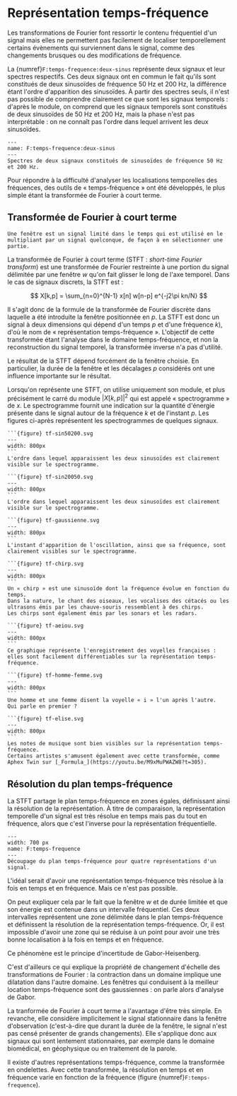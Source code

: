 # Représentation temps-fréquence

<!-- chirp = gazouilli -->

Les transformations de Fourier font ressortir le contenu fréquentiel d'un signal
mais elles ne permettent pas facilement de localiser temporellement certains évènements qui surviennent dans le signal,
comme des changements brusques ou des modifications de fréquence.

La {numref}`F:temps-frequence:deux-sinus` représente deux signaux et leur spectres respectifs.
Ces deux signaux ont en commun le fait qu'ils sont constitués de deux sinusoïdes de fréquence 50 Hz et 200 Hz,
la différence étant l'ordre d'apparition des sinusoïdes.
À partir des spectres seuls, il n'est pas possible de comprendre clairement ce que sont les signaux temporels :
d'après le module, on comprend que les signaux temporels sont constitués de deux sinusoïdes de 50 Hz et 200 Hz,
mais la phase n'est pas interprétable :
on ne connaît pas l'ordre dans lequel arrivent les deux sinusoïdes.

```{figure} deux-sinus.svg
---
name: F:temps-frequence:deux-sinus
---
Spectres de deux signaux constitués de sinusoïdes de fréquence 50 Hz et 200 Hz.
```

Pour répondre à la difficulté d'analyser les localisations temporelles des fréquences,
des outils de « temps-fréquence » ont été développés,
le plus simple étant la transformée de Fourier à court terme.


## Transformée de Fourier à court terme

```{margin}
Une fenêtre est un signal limité dans le temps qui est utilisé en le multipliant par un signal quelconque, de façon à en sélectionner une partie.
```

La transformée de Fourier à court terme (STFT : _short-time Fourier transform_)
est une transformée de Fourier restreinte à une portion du signal délimitée par une fenêtre $w$
qu'on fait glisser le long de l'axe temporel.
Dans le cas de signaux discrets, la STFT est :

<!-- $$X(f,\tau) = \int_{-\infty}^{+\infty} x(t) w(t-\tau) e^{-j2\pi f t} dt$$ -->

$$
X[k,p] = \sum_{n=0}^{N-1} x[n] w[n-p] e^{-j2\pi kn/N}
$$

Il s'agit donc de la formule de la transformée de Fourier discrète dans laquelle a été introduite la fenêtre positionnée en $p$.
La STFT est donc un signal à deux dimensions qui dépend d'un temps $p$ et d'une fréquence $k$), d'où le nom de « représentation temps-fréquence ».
L'objectif de cette transformée étant l'analyse dans le domaine temps-fréquence, et non la reconstruction du signal temporel, 
la transformée inverse n'a pas d'utilité.

Le résultat de la STFT dépend forcément de la fenêtre choisie.
En particulier, la durée de la fenêtre et les décalages $p$ considérés ont une influence importante sur le résultat.
<!-- ce serait bien de l'illustrer -->

Lorsqu'on représente une STFT, on utilise uniquement son module,
et plus précisément le carré du module $|X[k,p]|^2$ qui est appelé « spectrogramme » de $x$.
Le spectrogramme fournit une indication sur la quantité d'énergie présente dans le signal
autour de la fréquence $k$ et de l'instant $p$.
Les figures ci-après représentent les spectrogrammes de quelques signaux.

````{tabbed} Sinus à 50 et 200 Hz
```{figure} tf-sin50200.svg
---
width: 800px
```
L'ordre dans lequel apparaissent les deux sinusoïdes est clairement visible sur le spectrogramme.
````

````{tabbed} Sinus à 200 et 50 Hz
```{figure} tf-sin20050.svg
---
width: 800px
```
L'ordre dans lequel apparaissent les deux sinusoïdes est clairement visible sur le spectrogramme.
````

````{tabbed} Gaussienne modulée
```{figure} tf-gaussienne.svg
---
width: 800px
```
L'instant d'apparition de l'oscillation, ainsi que sa fréquence, sont clairement visibles sur le spectrogramme.
````

````{tabbed} Chirp
```{figure} tf-chirp.svg
---
width: 800px
```
Un « chirp » est une sinusoïde dont la fréquence évolue en fonction du temps.
Dans la nature, le chant des oiseaux, les vocalises des cétacés ou les ultrasons émis par les chauve-souris ressemblent à des chirps.
Les chirps sont également émis par les sonars et les radars.
````

````{tabbed} Voyelles
```{figure} tf-aeiou.svg
---
width: 800px
```
Ce graphique représente l'enregistrement des voyelles françaises : elles sont facilement différentiables sur la représentation temps-fréquence.
````

````{tabbed} Voyelle « i » dite par un homme et une femme
```{figure} tf-homme-femme.svg
---
width: 800px
```
Une homme et une femme disent la voyelle « i » l'un après l'autre.
Qui parle en premier ?
````

````{tabbed} Lettre à Élise
```{figure} tf-elise.svg
---
width: 800px
```
Les notes de musique sont bien visibles sur la représentation temps-fréquence.
Certains artistes s'amusent également avec cette transformée, comme Aphex Twin sur [_Formula_](https://youtu.be/M9xMuPWAZW8?t=305).
````

<!-- La représentation en spectrogramme est également intéressante en musique.
Voyez par exemple le résultat sur
[_La Lettre à Élise_](https://www.youtube.com/watch?v=S2XkCfvGPXE) de Ludwig van Beethoven
ou la [_Symphonie du Nouveau Monde_](https://youtu.be/Txp-pHU2K6w?t=652) de Antonín Dvořák.
 -->


## Résolution du plan temps-fréquence

La STFT partage le plan temps-fréquence en zones égales, définissant ainsi la résolution de la représentation.
À titre de comparaison, la représentation temporelle d'un signal est très résolue en temps mais pas du tout en fréquence,
alors que c'est l'inverse pour la représentation fréquentielle.

```{figure} temps-frequence.svg
---
width: 700 px
name: F:temps-frequence
---
Découpage du plan temps-fréquence pour quatre représentations d'un signal.
```

L'idéal serait d'avoir une représentation temps-fréquence très résolue à la fois en temps et en fréquence.
Mais ce n'est pas possible.

On peut expliquer cela par le fait que la fenêtre $w$ et de durée limitée et que son énergie est contenue dans un intervalle fréquentiel.
Ces deux intervalles représentent une zone délimitée dans le plan temps-fréquence et définissent la résolution de la représentation temps-fréquence.
Or, il est impossible d'avoir une zone qui se réduise à un point
pour avoir une très bonne localisation à la fois en temps et en fréquence.

Ce phénomène est le principe d'incertitude de Gabor-Heisenberg.

C'est d'ailleurs ce qui explique la propriété de changement d'échelle des transformations de Fourier :
la contraction dans un domaine implique une dilatation dans l'autre domaine.
Les fenêtres qui conduisent à la meilleur location temps-fréquence sont des gaussiennes :
on parle alors d'analyse de Gabor.

La tranformée de Fourier à court terme a l'avantage d'être très simple.
En revanche, elle considère implicitement le signal stationnaire dans la fenêtre d'observation
(c'est-à-dire que durant la durée de la fenêtre, le signal n'est pas censé présenter de grands changements).
Elle s'applique donc aux signaux qui sont lentement stationnaires,
par exemple dans le domaine biomédical, en géophysique ou en traitement de la parole.

Il existe d'autres représentations temps-fréquence, comme la transformée en ondelettes.
Avec cette transformée, la résolution en temps et en fréquence varie en fonction de la fréquence
(figure {numref}`F:temps-frequence`).

<!-- (d'après un exemple de PFlandrin) principe d'incertitude : pour observer une fréquence (oscillation), il faut le faire sur un axe suffisamment long. De même, pour mesurer la vitesse d'un objet, il vaut mieux chornométrer en deux emplacements éloignés (bonne estimation de la vitesse, mais pas de la position : à quelle endroit exactement y a-t-il cette vitesse ?). Si les deux emplacements sont très proches (bonne estimation de la position), mais mauvaise estimation de la vitesse
 -->